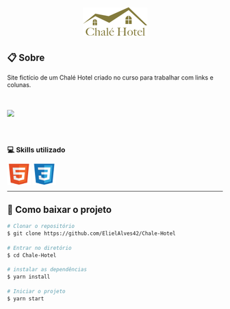 <h1 align="center">
  <img src="imagens/logo.png">
</h1>

 <h2>📋 Sobre</h2>
 Site fictício de um Chalé Hotel criado no curso para trabalhar com links e colunas.

   <h1>
    <img src="https://user-images.githubusercontent.com/93000587/163661439-20eca905-8ac8-47cd-9112-dbf760ed767b.gif">
   </h1>



<div style="display: inline_block"><br>
  <h3>💻 Skills utilizado</h3>
 <img align="center" alt="Rafa-HTML" height="50" width="55" src="https://raw.githubusercontent.com/devicons/devicon/master/icons/html5/html5-original.svg">
 <img align="center" alt="Rafa-CSS" height="50" width="55" src="https://raw.githubusercontent.com/devicons/devicon/master/icons/css3/css3-original.svg">
</div>

---


## 📁 Como baixar o projeto

```bash
# Clonar o repositório
$ git clone https://github.com/ElielAlves42/Chale-Hotel

# Entrar no diretório
$ cd Chale-Hotel

# instalar as dependências
$ yarn install

# Iniciar o projeto
$ yarn start
```
